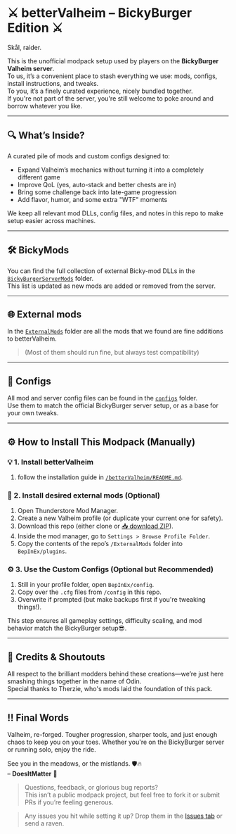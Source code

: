 # ⚔️ betterValheim – BickyBurger Edition ⚔️

Skål, raider.

This is the unofficial modpack setup used by players on the **BickyBurger Valheim server**.  
To us, it’s a convenient place to stash everything we use: mods, configs, install instructions, and tweaks.  
To you, it’s a finely curated experience, nicely bundled together.  
If you're not part of the server, you're still welcome to poke around and borrow whatever you like.

---

## 🔍 What’s Inside?

A curated pile of mods and custom configs designed to:

- Expand Valheim’s mechanics without turning it into a completely different game
- Improve QoL (yes, auto-stack and better chests are in)
- Bring some challenge back into late-game progression
- Add flavor, humor, and some extra "WTF" moments

We keep all relevant mod DLLs, config files, and notes in this repo to make setup easier across machines.

---

## 🛠️ BickyMods

You can find the full collection of external Bicky-mod DLLs in the [`BickyBurgerServerMods`](BickyBurgerServerMods) folder.  
This list is updated as new mods are added or removed from the server.

---

## 🌐 External mods

In the [`ExternalMods`](ExternalMods) folder are all the mods that we found are fine additions to betterValheim.

> (Most of them should run fine, but always test compatibility)

---

## 🧾 Configs

All mod and server config files can be found in the [`configs`](configs) folder.  
Use them to match the official BickyBurger server setup, or as a base for your own tweaks.

---

## ⚙️ How to Install This Modpack (Manually)

### 💡 1. Install betterValheim

1. follow the installation guide in [`/betterValheim/README.md`](https://github.com/unicorncodez/betterValheim/blob/main/betterValheim/README.md).

### 🧩 2. Install desired external mods (Optional)

1. Open Thunderstore Mod Manager.
2. Create a new Valheim profile (or duplicate your current one for safety).
3. Download this repo (either clone or [📥 download ZIP](https://github.com/unicorncodez/betterValheim/archive/refs/heads/main.zip)).
4. Inside the mod manager, go to `Settings > Browse Profile Folder`.
5. Copy the contents of the repo’s `/ExternalMods` folder into `BepInEx/plugins`.

### ⚙️ 3. Use the Custom Configs (Optional but Recommended)

1. Still in your profile folder, open `BepInEx/config`.
2. Copy over the `.cfg` files from `/config` in this repo.
3. Overwrite if prompted (but make backups first if you're tweaking things!).

This step ensures all gameplay settings, difficulty scaling, and mod behavior match the BickyBurger setup😎.

---

## 🙏 Credits & Shoutouts

All respect to the brilliant modders behind these creations—we’re just here smashing things together in the name of Odin.  
Special thanks to Therzie, who's mods laid the foundation of this pack.

---

## ‼️ Final Words

Valheim, re-forged.
Tougher progression, sharper tools, and just enough chaos to keep you on your toes.
Whether you're on the BickyBurger server or running solo, enjoy the ride.

See you in the meadows, or the mistlands. 🛡️🔥  
– **DoesItMatter** 🫡

> Questions, feedback, or glorious bug reports?  
> This isn’t a public modpack project, but feel free to fork it or submit PRs if you’re feeling generous.

> Any issues you hit while setting it up? Drop them in the [Issues tab](https://github.com/unicorncodez/betterValheim/issues) or send a raven.
